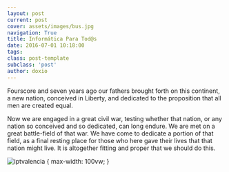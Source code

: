 ```yaml
---
layout: post
current: post
cover: assets/images/bus.jpg
navigation: True
title: Informática Para Tod@s
date: 2016-07-01 10:18:00
tags:
class: post-template
subclass: 'post'
author: doxio
---
```


Fourscore and seven years ago our fathers brought forth on this continent, a new nation, conceived in Liberty, and dedicated to the proposition that all men are created equal.

Now we are engaged in a great civil war, testing whether that nation, or any nation so conceived and so dedicated, can long endure. We are met on a great battle-field of that war. We have come to dedicate a portion of that field, as a final resting place for those who here gave their lives that that nation might live. It is altogether fitting and proper that we should do this.

![iptvalencia](assets/images/project-ipt-valencia.jpg$="#full") {
	max-width: 100vw;
}
